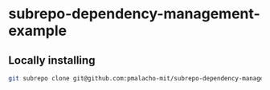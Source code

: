 # subrepo-dependency-management-example

## Locally installing

```bash
git subrepo clone git@github.com:pmalacho-mit/subrepo-dependency-management-example.git example -b dist
```

